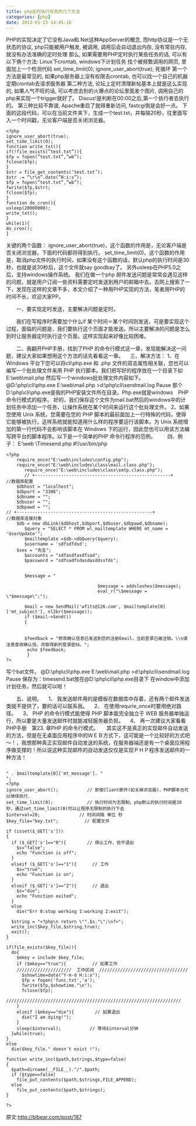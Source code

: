 ```yaml
---
title: php定时执行任务的几个方法
categories: [php]
date: 2013-01-23 14:45:16
---
```


PHP的实现决定了它没有Java和.Net这种AppServer的概念, 而http协议是一个无状态的协议, php只能被用户触发, 被调用, 调用后会自动退出内存, 没有常驻内存, 就没有办法准确的定时处理
那么, 如果需要用PHP定时执行某些任务的话, 可以有以下俩个方法:
Linux下crontab, windows下计划任务
找个被频繁调用的网页, 里面加上一个检测代码
set_time_limit(0);
ignore_user_abort(true);
死循环 第一个方法是最常见的, 如果php服务器上没有权限去crontab, 也可以找一个自己的机器定期crontab去请求服务器
第二种方法, 论坛上定时清理新帖基本上就是这么实现的, 如果人气不旺的话, 可以考虑去别的火爆点的论坛里面发个图片, 调用自己的php来实现一个trigger就好了。 Discuz!是判断在00:00之后,第一个执行者去执行的。
第三种比较不靠谱, Apache重启了就得重新访问,  fastcgi倒是会好一点。
下面的这段代码，可以在当前文件夹下，生成一个test.txt，并每隔20秒，往里面写入一个时间戳，无论客户端是否关闭浏览器。
```
<?php
ignore_user_abort(true);
set_time_limit(0);
function write_txt(){
if(!file_exists(”test.txt”)){
$fp = fopen(”test.txt”,”wb”);
fclose($fp);
}
$str = file_get_contents(’test.txt’);
$str .= “\r\n”.date(”H:i:s”);
$fp = fopen(”test.txt”,”wb”);
fwrite($fp,$str);
fclose($fp);
}
function do_cron(){
usleep(20000000);
write_txt();
}
while(1){
do_cron();
}
```

关键的两个函数：
ignore_user_abort(true)，这个函数的作用是，无论客户端是否关闭浏览器，下面的代码都将得到执行。
set_time_limit(0)，这个函数的作用是，取消php文件的执行时间，如果没有这个函数的话，默认php的执行时间是30秒，也就是说30秒后，这个文件就say goodbay了。
另外usleep在PHP5.0之后，支持windows操作系统。
我们在做一个php 邮件发送问题是常常会遇见这样的问题，就是用户订阅一些资料需要定时发送到用户的邮箱中去。去网上搜索了一下，发现在这样的文章不多，本文介绍了一种用PHP实现的方法，笔者用PHP的时间不长，欢迎大家PP。

　　一、要实现定时发送，主要解决问题是定时。

　　我们在写程序时需要加个什么if 某个时间＝某个时间则发送，可是要实现这个过程，面临的问题是，我们要执行这个页面才能发送。所以主要解决的问题是怎么到时让服务器定时执行这个页面，这样实现起来好像比较困难。

　　二、我翻开PHP手册，找到了PHP 的命令行模式这一章，发现能解决这一问题，建议大家如果想用这个方法的话先看看这一章。
　三、解决方法：
1、在 Windows 平台下您可以将cli\php.exe 和 .php 文件的双击属性相关联，您也可以编写一个批处理文件来用 PHP 执行脚本。我们把写好的程序放在一个目录下如　E:\web\mail.php
然后写一个windows批处理文件内容如下。
@D:\php\cli\php.exe E:\web\mail.php >d:\php\cli\sendmail.log
Pause
那个D:\php\cli\php.exe是我的PHP安装文件所在目录。Php.exe就是windows　PHP命令行模式的程序。
好的，我们保存这个文件为mail.bat然后的windows中的计划任务中添加一个任务，让操作系统在某个时间来运行这个批处理文件。
2、如果您使用 Unix 系统，您需要在您的 PHP 脚本的最前面加上一行特殊的代码，使得它能够被执行，这样系统就能知道用什么样的程序要运行该脚本。为 Unix 系统增加的第一行代码不会影响该脚本在 Windows 下的运行，因此您也可以用该方法编　　　写跨平台的脚本程序。以下是一个简单的PHP 命令行程序的范例。
　　四、例子：
E:\web \Timesend.php
#!/usr/bin/php
```
<?php
    require_once("E:\web\includes\config.php");            
    require_once("E:\web\includes\class\mail.class.php");
       require_once("E:\web\includes\class\smtp.class.php");
       // +----------------------------------------------------+
//数据库配置
    $dbhost = "localhost";
    $dbport = "3306";
    $dbname = "";
    $dbuser = "";
    $dbpawd = "";
// +----------------------------------------------------+
//数据库连接对象
    $db = new dbLink($dbhost,$dbport,$dbuser,$dbpawd,$dbname);
       $query = "SELECT * FROM wl_mailtemplate WHERE mt_name = 'UserUpdate'";
       $mailtemplate =$db->dbQuery($query);
       $username = 'sdfsdfdsd';
    $sex = "先生";
       $accounts = "sdfasdfasdfsad";
       $password = "sdfsadfsdasdasddssfds";
 
 
       $message = "
 
                                   $message = addslashes($message);
                                   eval_r("\$message = \"$message\";");
                                   
       $mail = new SendMail('wfits@126.com', $mailtemplate[0]['mt_subject'], nl2br($message));
       if ($mail->Send())
       {
 
 
       $feedback = "修改确认信息已发送到您的注册Email，当前登录已被注销。\\n请注意查收确认信，并取得新的登录密码。";
        echo $feedback;
        }
?>
```

写个bat文件。
@D:\php\cli\php.exe E:\web\mail.php >d:\php\cli\sendmail.log
Pause
保存为：timesend.bat放在@D:\php\cli\php.exe目录下
在window中添加计划任务，然后就可以啦！

　　五、说明。
　1、  我发送邮件用的是模板在数据库中存着，还有两个邮件发送类就不提供了，要的话可以联系我。
　2、  在使用requrie_once时要用绝对路径。
　3、  PHP 的命令行模式能使得 PHP 脚本能完全独立于 WEB 服务器单独运行，所以要是大量发送邮件时就能减轻服务器负担。
　4、  再一次建议大家看看PHP手册　第23. 章PHP 的命令行模式。
　
     其实这不是真正的实现邮件自动发送的方法，但是在无桌面应用程序中的ＷＥＢ方式下，这可能是一个比较好的方式吧～！，我想那种真正实现邮件自动发送的系统，在服务器端还是有一个桌面应用程序做支撑的！所以说这种实现邮件的自动发送仅仅是实现ＰＨＰ程序发送邮件的一种方法！
 
 
```
 
" . $mailtemplate[0]['mt_message']. "
";
<?php
ignore_user_abort();           // 即使Client断开(如关掉浏览器)，PHP脚本也可以继续执行.
set_time_limit(0);             // 执行时间为无限制，php默认的执行时间是30秒，通过set_time_limit(0)可以让程序无限制的执行下去
$interval=20;               // 时间间隔 单位 秒
$key_file="key.txt";          // 配置文件

if (isset($_GET['s']))
{
  if ($_GET['s']=="0"){        // 停止工作，但不退出
    $s="false";
    echo "Function is off";
  }
  elseif ($_GET['s']=="1"){      // 工作
    $s="true";
    echo "Function is on";
  }
  elseif ($_GET['s']=="2"){      // 退出
    $s="die";
    echo "Function exited";
  }
  else
    die("Err 0:stop working 1:working 2:exit");
  
  $string = "<?php\n return \"".$s."\";\n?>";
  write_inc($key_file,$string,true);
  exit();
}

if(file_exists($key_file)){
  do{
    $mkey = include $key_file;
    if ($mkey=="true"){          // 如果工作
    /////////////////////  工作区间  //////////////////////////////////
      $showtime=date("Y-m-d H:i:s");
      $fp = fopen('func.txt','a');
      fwrite($fp,$showtime."\n");
      fclose($fp);
    ///////////////////////////////////////////////////////////////////
    }
    elseif ($mkey=="die"){        // 如果退出
      die("I am dying!");
    }
    sleep($interval);           // 等待$interval分钟
  }while(true);
}
else
  die($key_file." doesn't exist !");

function write_inc($path,$strings,$type=false)
{  
  $path=dirname(__FILE__)."/".$path;
  if ($type==false)
    file_put_contents($path,$strings,FILE_APPEND);
  else
    file_put_contents($path,$strings);
}

?>
```



原文:http://blbear.com/post/187
